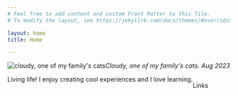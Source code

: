 ```yaml
---
# Feel free to add content and custom Front Matter to this file.
# To modify the layout, see https://jekyllrb.com/docs/themes/#overriding-theme-defaults

layout: home
title: Home

---
```



<style>
/*
body{
    background-image: url("/assets/background.gif");
    background-size: cover; 
    height: 100vh;
    padding:0;
    margin:0;
}


.post.h-entry {
    background-color: white; 
}
*/

.flex-container {
    display: flex; 
    flex-direction: row;
    flex-wrap: wrap-reverse;
    gap: 14px; 

}
.left, .right {
    display: flex;
    flex: 1 1 300px;
    flex-wrap: wrap;
}
</style>

<div class="flex-container"> 
<div class="left"> 
Living life! I enjoy creating cool experiences and I love learning.

Links
</div> 
<div class="right"> 
<img src="{{base.url}}/assets/R1-09-16.JPG" alt="cloudy, one of my family's cats" >
<em>Cloudy, one of my family's cats. Aug 2023</em>

</div>
</div>